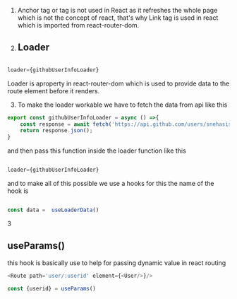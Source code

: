 1. Anchor tag or <a> tag is not used in React as it refreshes the whole page which is not the concept of react, that's why Link tag is used in react which is imported from react-router-dom.

 
2. ## Loader

```javascript

loader={githubUserInfoLoader}

```
Loader is aproperty in react-router-dom which is used  to provide data to the route element before it renders.

3. To make the loader workable we have to fetch the data from api like this

```javascript
export const githubUserInfoLoader = async () =>{
    const response = await fetch('https://api.github.com/users/snehasishdasz')
    return response.json();
}
```
and then pass this function inside the loader function like this 
```javascript

loader={githubUserInfoLoader}

```
and to make all of this possible we use a hooks for this the name of the hook is 

```javascript

const data =  useLoaderData()

```

3
## useParams()
this hook is basically use to help  for passing dynamic value in react routing

```javascript
<Route path='user/:userid' element={<User/>}/>

const {userid} = useParams()

```


